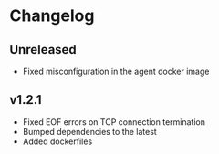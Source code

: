 # Changelog

## Unreleased

- Fixed misconfiguration in the agent docker image

## v1.2.1

- Fixed EOF errors on TCP connection termination
- Bumped dependencies to the latest
- Added dockerfiles
